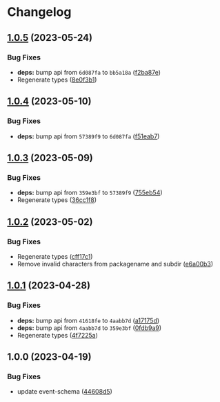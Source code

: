 # Changelog

## [1.0.5](https://github.com/RedHatInsights/event-schemas-go/compare/v1.0.4...v1.0.5) (2023-05-24)


### Bug Fixes

* **deps:** bump api from `6d087fa` to `bb5a18a` ([f2ba87e](https://github.com/RedHatInsights/event-schemas-go/commit/f2ba87e22446c64e775abc67f143a166e04a3bf7))
* Regenerate types ([8e0f3b1](https://github.com/RedHatInsights/event-schemas-go/commit/8e0f3b166b7269d2d899d643cc803e9a73bca30c))

## [1.0.4](https://github.com/RedHatInsights/event-schemas-go/compare/v1.0.3...v1.0.4) (2023-05-10)


### Bug Fixes

* **deps:** bump api from `57389f9` to `6d087fa` ([f51eab7](https://github.com/RedHatInsights/event-schemas-go/commit/f51eab7fb856a2551644e214adcefd6974ad057d))

## [1.0.3](https://github.com/RedHatInsights/event-schemas-go/compare/v1.0.2...v1.0.3) (2023-05-09)


### Bug Fixes

* **deps:** bump api from `359e3bf` to `57389f9` ([755eb54](https://github.com/RedHatInsights/event-schemas-go/commit/755eb54f399c0db89284a1065e86ba6e227810d7))
* Regenerate types ([36cc1f8](https://github.com/RedHatInsights/event-schemas-go/commit/36cc1f8f2d6589de5d7d27f76ef804d967391d61))

## [1.0.2](https://github.com/RedHatInsights/event-schemas-go/compare/v1.0.1...v1.0.2) (2023-05-02)


### Bug Fixes

* Regenerate types ([cff17c1](https://github.com/RedHatInsights/event-schemas-go/commit/cff17c174acc8fb9a748831a5d7cbf8d64598eb6))
* Remove invalid characters from packagename and subdir ([e6a00b3](https://github.com/RedHatInsights/event-schemas-go/commit/e6a00b3876fef59ab9d192042b2312cf4e8a4e67))

## [1.0.1](https://github.com/RedHatInsights/event-schemas-go/compare/v1.0.0...v1.0.1) (2023-04-28)


### Bug Fixes

* **deps:** bump api from `41618fe` to `4aabb7d` ([a17175d](https://github.com/RedHatInsights/event-schemas-go/commit/a17175de6e75360ab481bed5fd3df82da869b756))
* **deps:** bump api from `4aabb7d` to `359e3bf` ([0fdb9a9](https://github.com/RedHatInsights/event-schemas-go/commit/0fdb9a9b227e7c32e7d26708c433e4d96dc85ed6))
* Regenerate types ([4f7225a](https://github.com/RedHatInsights/event-schemas-go/commit/4f7225a12d2e05712ad75847f5fe89b2f57c314a))

## 1.0.0 (2023-04-19)


### Bug Fixes

* update event-schema ([44608d5](https://github.com/RedHatInsights/event-schemas-go/commit/44608d579ead38bd028d207f178049ab044f1d26))
